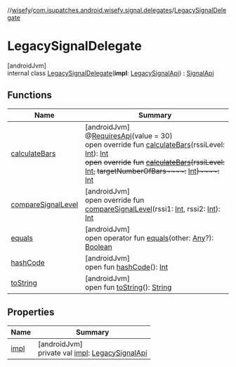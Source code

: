 //[wisefy](../../../index.md)/[com.isupatches.android.wisefy.signal.delegates](../index.md)/[LegacySignalDelegate](index.md)

# LegacySignalDelegate

[androidJvm]\
internal class [LegacySignalDelegate](index.md)(**impl**: [LegacySignalApi](../-legacy-signal-api/index.md)) : [SignalApi](../../com.isupatches.android.wisefy.signal/-signal-api/index.md)

## Functions

| Name | Summary |
|---|---|
| [calculateBars](calculate-bars.md) | [androidJvm]<br>@[RequiresApi](https://developer.android.com/reference/kotlin/androidx/annotation/RequiresApi.html)(value = 30)<br>open override fun [calculateBars](calculate-bars.md)(rssiLevel: [Int](https://kotlinlang.org/api/latest/jvm/stdlib/kotlin/-int/index.html)): [Int](https://kotlinlang.org/api/latest/jvm/stdlib/kotlin/-int/index.html)<br>~~open~~ ~~override~~ ~~fun~~ [~~calculateBars~~](calculate-bars.md)~~(~~~~rssiLevel~~~~:~~ [Int](https://kotlinlang.org/api/latest/jvm/stdlib/kotlin/-int/index.html)~~,~~ ~~targetNumberOfBars~~~~:~~ [Int](https://kotlinlang.org/api/latest/jvm/stdlib/kotlin/-int/index.html)~~)~~~~:~~ [Int](https://kotlinlang.org/api/latest/jvm/stdlib/kotlin/-int/index.html) |
| [compareSignalLevel](compare-signal-level.md) | [androidJvm]<br>open override fun [compareSignalLevel](compare-signal-level.md)(rssi1: [Int](https://kotlinlang.org/api/latest/jvm/stdlib/kotlin/-int/index.html), rssi2: [Int](https://kotlinlang.org/api/latest/jvm/stdlib/kotlin/-int/index.html)): [Int](https://kotlinlang.org/api/latest/jvm/stdlib/kotlin/-int/index.html) |
| [equals](../../com.isupatches.android.wisefy.wifi.delegates/-legacy-wifi-delegate/index.md#585090901%2FFunctions%2F1622544596) | [androidJvm]<br>open operator fun [equals](../../com.isupatches.android.wisefy.wifi.delegates/-legacy-wifi-delegate/index.md#585090901%2FFunctions%2F1622544596)(other: [Any](https://kotlinlang.org/api/latest/jvm/stdlib/kotlin/-any/index.html)?): [Boolean](https://kotlinlang.org/api/latest/jvm/stdlib/kotlin/-boolean/index.html) |
| [hashCode](../../com.isupatches.android.wisefy.wifi.delegates/-legacy-wifi-delegate/index.md#1794629105%2FFunctions%2F1622544596) | [androidJvm]<br>open fun [hashCode](../../com.isupatches.android.wisefy.wifi.delegates/-legacy-wifi-delegate/index.md#1794629105%2FFunctions%2F1622544596)(): [Int](https://kotlinlang.org/api/latest/jvm/stdlib/kotlin/-int/index.html) |
| [toString](../../com.isupatches.android.wisefy.wifi.delegates/-legacy-wifi-delegate/index.md#1616463040%2FFunctions%2F1622544596) | [androidJvm]<br>open fun [toString](../../com.isupatches.android.wisefy.wifi.delegates/-legacy-wifi-delegate/index.md#1616463040%2FFunctions%2F1622544596)(): [String](https://kotlinlang.org/api/latest/jvm/stdlib/kotlin/-string/index.html) |

## Properties

| Name | Summary |
|---|---|
| [impl](impl.md) | [androidJvm]<br>private val [impl](impl.md): [LegacySignalApi](../-legacy-signal-api/index.md) |

